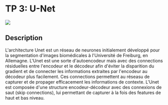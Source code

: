 # TP 3: U-Net

![](https://camo.githubusercontent.com/9b40d954ff3597eaadec75eb2fdde606687b49ecf8c2a238ebd80a94d0f4b988/68747470733a2f2f7261772e67697468756275736572636f6e74656e742e636f6d2f4175746f6d6174616e74732f70726f6a6574732d64652d7065726d616e656e63652f6d61737465722f696d6167652d686f7374696e672f5450345f556e65742f752d6e65742d6172636869746563747572652e706e67)

## Description
L'architecture Unet est un réseau de neurones initialement développé pour la segmentation d'images biomédicales à l'Université de Freiburg, en Allemagne. L'Unet est une sorte d'autoencodeur mais avec des connections résiduelles entre l'encodeur et le décodeur afin d'éviter la disparition du gradient et de connecter les informations extraites par l'encodeur au décodeur plus facilement. Ces connections permettent au réseasu de capturer et de propager efficacement les informations de contexte.
L'Unet est composée d'une structure encodeur-décodeur avec des connexions de saut (skip connections), lui permettant de capturer à la fois des features de haut et bas niveau.
